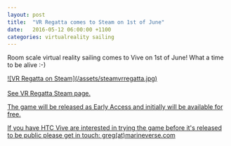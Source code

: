 ```yaml
---
layout: post
title:  "VR Regatta comes to Steam on 1st of June"
date:   2016-05-12 06:00:00 +1100
categories: virtualreality sailing
---
```


Room scale virtual reality sailing comes to Vive on 1st of June! What a time to be alive :-)

<a href="http://store.steampowered.com/app/468240">
![VR Regatta on Steam](/assets/steamvrregatta.jpg) <br/><br/> See VR Regatta Steam page.

<!--more-->

The game will be released as Early Access and initially will be available for free.

If you have HTC Vive are interested in trying the game before it's released to be public please get in touch: greg(at)marineverse.com